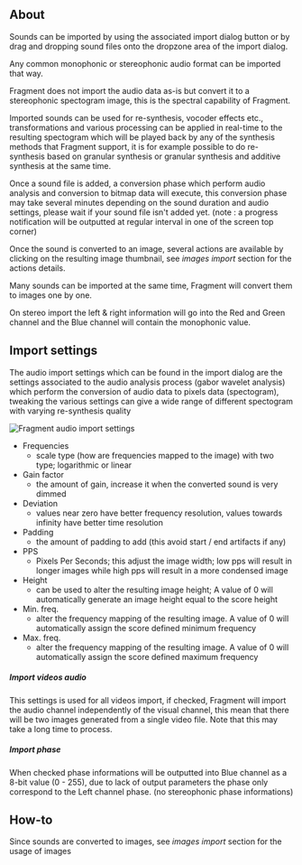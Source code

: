 ## About

Sounds can be imported by using the associated import dialog button or by drag and dropping sound files onto the dropzone area of the import dialog.

Any common monophonic or stereophonic audio format can be imported that way.

Fragment does not import the audio data as-is but convert it to a stereophonic spectogram image, this is the spectral capability of Fragment.

Imported sounds can be used for re-synthesis, vocoder effects etc., transformations and various processing can be applied in real-time to the resulting spectogram which will be played back by any of the synthesis methods that Fragment support, it is for example possible to do re-synthesis based on granular synthesis or granular synthesis and additive synthesis at the same time.

Once a sound file is added, a conversion phase which perform audio analysis and conversion to bitmap data will execute, this conversion phase may take several minutes depending on the sound duration and audio settings, please wait if your sound file isn't added yet. (note : a progress notification will be outputted at regular interval in one of the screen top corner)

Once the sound is converted to an image, several actions are available by clicking on the resulting image thumbnail, see *images import* section for the actions details.

Many sounds can be imported at the same time, Fragment will convert them to images one by one.

On stereo import the left & right information will go into the Red and Green channel and the Blue channel will contain the monophonic value.

## Import settings

The audio import settings which can be found in the import dialog are the settings associated to the audio analysis process (gabor wavelet analysis) which perform the conversion of audio data to pixels data (spectogram), tweaking the various settings can give a wide range of different spectogram with varying re-synthesis quality

![Fragment audio import settings](images/audio_import_settings.png)

* Frequencies
    * scale type (how are frequencies mapped to the image) with two type; logarithmic or linear
* Gain factor
    * the amount of gain, increase it when the converted sound is very dimmed
* Deviation
    * values near zero have better frequency resolution, values towards infinity have better time resolution
* Padding
    * the amount of padding to add (this avoid start / end artifacts if any)
* PPS
    * Pixels Per Seconds; this adjust the image width; low pps will result in longer images while high pps will result in a more condensed image
* Height
    * can be used to alter the resulting image height; A value of 0 will automatically generate an image height equal to the score height
* Min. freq.
    * alter the frequency mapping of the resulting image. A value of 0 will automatically assign the score defined minimum frequency
* Max. freq.
    * alter the frequency mapping of the resulting image. A value of 0 will automatically assign the score defined maximum frequency

##### Import videos audio

This settings is used for all videos import, if checked, Fragment will import the audio channel independently of the visual channel, this mean that there will be two images generated from a single video file. Note that this may take a long time to process.

##### Import phase

When checked phase informations will be outputted into Blue channel as a 8-bit value (0 - 255), due to lack of output parameters the phase only correspond to the Left channel phase. (no stereophonic phase informations)

## How-to

Since sounds are converted to images, see *images import* section for the usage of images